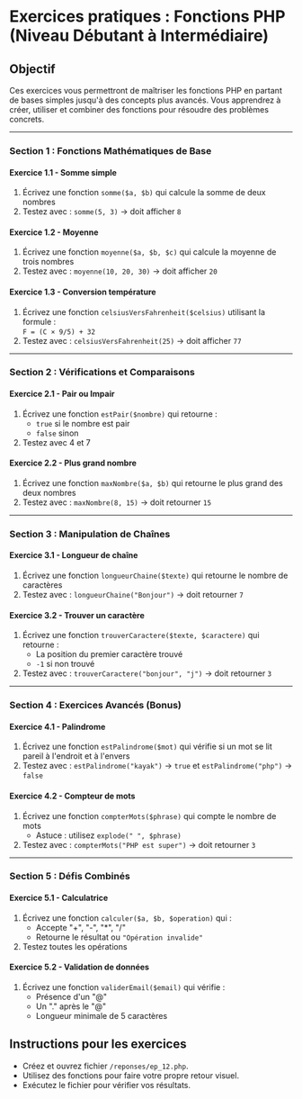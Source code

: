 # Exercices pratiques : Fonctions PHP (Niveau Débutant à Intermédiaire)

## Objectif
Ces exercices vous permettront de maîtriser les fonctions PHP en partant de bases simples jusqu'à des concepts plus avancés. Vous apprendrez à créer, utiliser et combiner des fonctions pour résoudre des problèmes concrets.

---

### **Section 1 : Fonctions Mathématiques de Base**

#### Exercice 1.1 - Somme simple
1. Écrivez une fonction `somme($a, $b)` qui calcule la somme de deux nombres
2. Testez avec : `somme(5, 3)` → doit afficher `8`

#### Exercice 1.2 - Moyenne
1. Écrivez une fonction `moyenne($a, $b, $c)` qui calcule la moyenne de trois nombres
2. Testez avec : `moyenne(10, 20, 30)` → doit afficher `20`

#### Exercice 1.3 - Conversion température
1. Écrivez une fonction `celsiusVersFahrenheit($celsius)` utilisant la formule :  
   `F = (C × 9/5) + 32`
2. Testez avec : `celsiusVersFahrenheit(25)` → doit afficher `77`

---

### **Section 2 : Vérifications et Comparaisons**

#### Exercice 2.1 - Pair ou Impair
1. Écrivez une fonction `estPair($nombre)` qui retourne :
   - `true` si le nombre est pair
   - `false` sinon
2. Testez avec 4 et 7

#### Exercice 2.2 - Plus grand nombre
1. Écrivez une fonction `maxNombre($a, $b)` qui retourne le plus grand des deux nombres
2. Testez avec : `maxNombre(8, 15)` → doit retourner `15`

---

### **Section 3 : Manipulation de Chaînes**

#### Exercice 3.1 - Longueur de chaîne
1. Écrivez une fonction `longueurChaine($texte)` qui retourne le nombre de caractères
2. Testez avec : `longueurChaine("Bonjour")` → doit retourner `7`

#### Exercice 3.2 - Trouver un caractère
1. Écrivez une fonction `trouverCaractere($texte, $caractere)` qui retourne :
   - La position du premier caractère trouvé
   - `-1` si non trouvé
2. Testez avec : `trouverCaractere("bonjour", "j")` → doit retourner `3`

---

### **Section 4 : Exercices Avancés (Bonus)**

#### Exercice 4.1 - Palindrome 
1. Écrivez une fonction `estPalindrome($mot)` qui vérifie si un mot se lit pareil à l'endroit et à l'envers
2. Testez avec : `estPalindrome("kayak")` → `true` et `estPalindrome("php")` → `false`

#### Exercice 4.2 - Compteur de mots 
1. Écrivez une fonction `compterMots($phrase)` qui compte le nombre de mots
   - Astuce : utilisez `explode(" ", $phrase)`
2. Testez avec : `compterMots("PHP est super")` → doit retourner `3`

---

### **Section 5 : Défis Combinés**

#### Exercice 5.1 - Calculatrice 
1. Écrivez une fonction `calculer($a, $b, $operation)` qui :
   - Accepte "+", "-", "*", "/"
   - Retourne le résultat ou `"Opération invalide"`
2. Testez toutes les opérations

#### Exercice 5.2 - Validation de données
1. Écrivez une fonction `validerEmail($email)` qui vérifie :
   - Présence d'un "@"
   - Un "." après le "@"
   - Longueur minimale de 5 caractères


## Instructions pour les exercices
- Créez et ouvrez fichier `/reponses/ep_12.php`.
- Utilisez des fonctions pour faire votre propre retour visuel.
- Exécutez le fichier pour vérifier vos résultats.